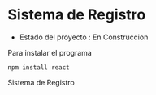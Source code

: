 <h1> Sistema de Registro </h1>

- Estado del proyecto : En Construccion

Para instalar el programa

```npm install react```

Sistema de Registro
